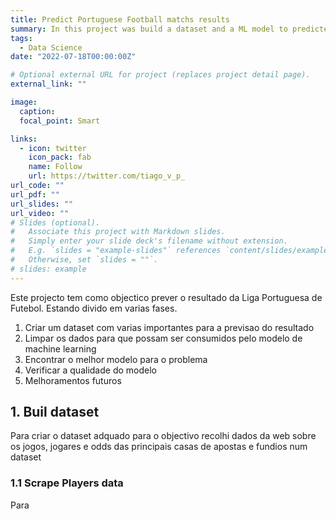 ```yaml
---
title: Predict Portuguese Football matchs results
summary: In this project was build a dataset and a ML model to predicted the outcome of portuguese football matchs.
tags:
  - Data Science
date: "2022-07-18T00:00:00Z"

# Optional external URL for project (replaces project detail page).
external_link: ""

image:
  caption:
  focal_point: Smart

links:
  - icon: twitter
    icon_pack: fab
    name: Follow
    url: https://twitter.com/tiago_v_p_
url_code: ""
url_pdf: ""
url_slides: ""
url_video: ""
# Slides (optional).
#   Associate this project with Markdown slides.
#   Simply enter your slide deck's filename without extension.
#   E.g. `slides = "example-slides"` references `content/slides/example-slides.md`.
#   Otherwise, set `slides = ""`.
# slides: example
---
```


Este projecto tem como objectico prever o resultado da Liga Portuguesa de Futebol. Estando divido em varias fases.

1. Criar um dataset com varias importantes para a previsao do resultado
2. Limpar os dados para que possam ser consumidos pelo modelo de machine learning
3. Encontrar o melhor modelo para o problema
4. Verificar a qualidade do modelo
5. Melhoramentos futuros

## 1. Buil dataset

Para criar o dataset adquado para o objectivo recolhi dados da web sobre os jogos, jogares e odds das principais casas de apostas e fundios num dataset

### 1.1 Scrape Players data

Para
